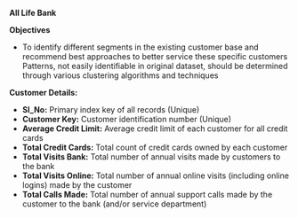 **All Life Bank**

**Objectives**

- To identify different segments in the existing customer base and recommend best approaches to better service these specific customers
Patterns, not easily identifiable in original dataset, should be determined through various clustering algorithms and techniques

**Customer Details:**

- **Sl_No:** Primary index key of all records (Unique)
- **Customer Key:** Customer identification number (Unique)
- **Average Credit Limit:** Average credit limit of each customer for all credit cards
- **Total Credit Cards:** Total count of credit cards owned by each customer
- **Total Visits Bank:** Total number of annual visits made by customers to the bank
- **Total Visits Online:** Total number of annual online visits (including online logins) made by the customer
- **Total Calls Made:** Total number of annual support calls made by the customer to the bank (and/or service department)

